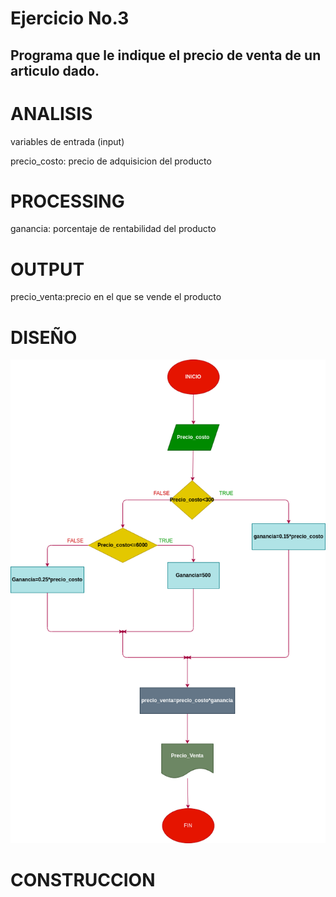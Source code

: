 # Ejercicio No.3

## Programa que le indique el precio de venta de un articulo dado.

# ANALISIS

variables de entrada (input)

precio_costo: precio de adquisicion del producto

# PROCESSING

ganancia: porcentaje de rentabilidad del producto

# OUTPUT

precio_venta:precio en el que se vende el producto

# DISEÑO
![Diagrama de flujo](diagrama.png "Diagrama de flujo")

# CONSTRUCCION

